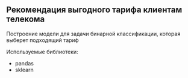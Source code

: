 <h2>
     Рекомендация выгодного тарифа клиентам телекома
</h2>

<p>
  Построение модели для задачи бинарной классификации, которая выберет подходящий тариф
</p>

<p>
  Используемые библиотеки:
</p>
<ul>
  <li>pandas</li>
  <li>sklearn</li>
</ul>
